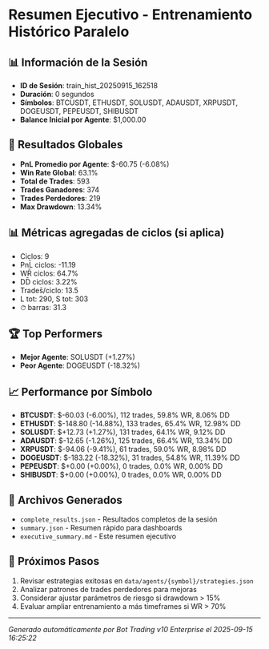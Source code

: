 # Resumen Ejecutivo - Entrenamiento Histórico Paralelo

## 📊 Información de la Sesión
- **ID de Sesión**: train_hist_20250915_162518
- **Duración**: 0 segundos
- **Símbolos**: BTCUSDT, ETHUSDT, SOLUSDT, ADAUSDT, XRPUSDT, DOGEUSDT, PEPEUSDT, SHIBUSDT
- **Balance Inicial por Agente**: $1,000.00

## 🎯 Resultados Globales
- **PnL Promedio por Agente**: $-60.75 (-6.08%)
- **Win Rate Global**: 63.1%
- **Total de Trades**: 593
- **Trades Ganadores**: 374
- **Trades Perdedores**: 219
- **Max Drawdown**: 13.34%

## 📊 Métricas agregadas de ciclos (si aplica)
- Ciclos: 9
- PnL̄ ciclos: -11.19
- WR̄ ciclos: 64.7%
- DD̄ ciclos: 3.22%
- Trades̄/ciclo: 13.5
- L tot: 290, S tot: 303
- ⏱̄ barras: 31.3


## 🏆 Top Performers
- **Mejor Agente**: SOLUSDT (+1.27%)
- **Peor Agente**: DOGEUSDT (-18.32%)

## 📈 Performance por Símbolo
- **BTCUSDT**: $-60.03 (-6.00%), 112 trades, 59.8% WR, 8.06% DD
- **ETHUSDT**: $-148.80 (-14.88%), 133 trades, 65.4% WR, 12.98% DD
- **SOLUSDT**: $+12.73 (+1.27%), 131 trades, 64.1% WR, 9.12% DD
- **ADAUSDT**: $-12.65 (-1.26%), 125 trades, 66.4% WR, 13.34% DD
- **XRPUSDT**: $-94.06 (-9.41%), 61 trades, 59.0% WR, 8.98% DD
- **DOGEUSDT**: $-183.22 (-18.32%), 31 trades, 54.8% WR, 11.39% DD
- **PEPEUSDT**: $+0.00 (+0.00%), 0 trades, 0.0% WR, 0.00% DD
- **SHIBUSDT**: $+0.00 (+0.00%), 0 trades, 0.0% WR, 0.00% DD

## 📁 Archivos Generados
- `complete_results.json` - Resultados completos de la sesión
- `summary.json` - Resumen rápido para dashboards
- `executive_summary.md` - Este resumen ejecutivo

## 🎯 Próximos Pasos
1. Revisar estrategias exitosas en `data/agents/{symbol}/strategies.json`
2. Analizar patrones de trades perdedores para mejoras
3. Considerar ajustar parámetros de riesgo si drawdown > 15%
4. Evaluar ampliar entrenamiento a más timeframes si WR > 70%

---
*Generado automáticamente por Bot Trading v10 Enterprise el 2025-09-15 16:25:22*
